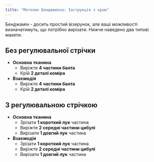 ```yaml
---
title: "Метелик Бенджаміна: Інструкція з крою"
---
```


Бенджамін - досить простий візерунок, але ваші можливості визначатимуть, що потрібно вирізати. Нижче наведено два типові макети.

## Без регулювальної стрічки

- **Основна тканина**
  - Виріжте **4 частини банта**
  - Крій **2 деталі коміра**
- **Взаємодія**
  - Виріжте **4 частини банта**
  - Крій **2 деталі коміра**

## З регулювальною стрічкою

- **Основна тканина**
  - Зрізати **1 короткий лук** частина
  - Виріжте **2 середні частини цибулі**
  - Вирізати **1 довгий лук** частина
- **Взаємодія**
  - Зрізати **1 короткий лук** частина
  - Виріжте **2 середні частини цибулі**
  - Вирізати **1 довгий лук** частина
